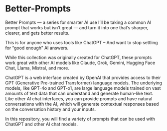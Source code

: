# Better-Prompts
Better Prompts — a series for smarter AI use  I’ll be taking a common AI prompt that works but isn’t great — and turn it into one that’s sharper, clearer, and gets better results.  

This is for anyone who uses tools like ChatGPT – And want to stop settling for “good enough” AI answers.  

While this collection was originally created for ChatGPT, these prompts work great with other AI models like Claude, Grok,  Gemini, Hugging Face Chat, Llama, Mistral, and more.

ChatGPT is a web interface created by OpenAI that provides access to their GPT (Generative Pre-trained Transformer) language models. The underlying models, like GPT-4o and GPT-o1, are large language models trained on vast amounts of text data that can understand and generate human-like text. Like other AI chat interfaces, you can provide prompts and have natural conversations with the AI, which will generate contextual responses based on the conversation history and your inputs.

In this repository, you will find a variety of prompts that can be used with ChatGPT and other AI chat models. 
